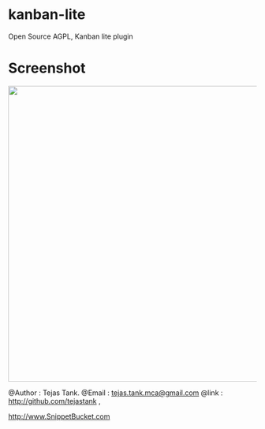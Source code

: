 kanban-lite
===========

Open Source AGPL, Kanban lite plugin

Screenshot
==========
<img src="https://lh5.googleusercontent.com/-6N2aMx1VMCA/ULYEVyDfe8I/AAAAAAAABUk/7ghIOtPZBBw/s923/kanban-lite.png" width="600" />


@Author : Tejas Tank.
@Email  : tejas.tank.mca@gmail.com
@link   : http://github.com/tejastank , 


http://www.SnippetBucket.com





